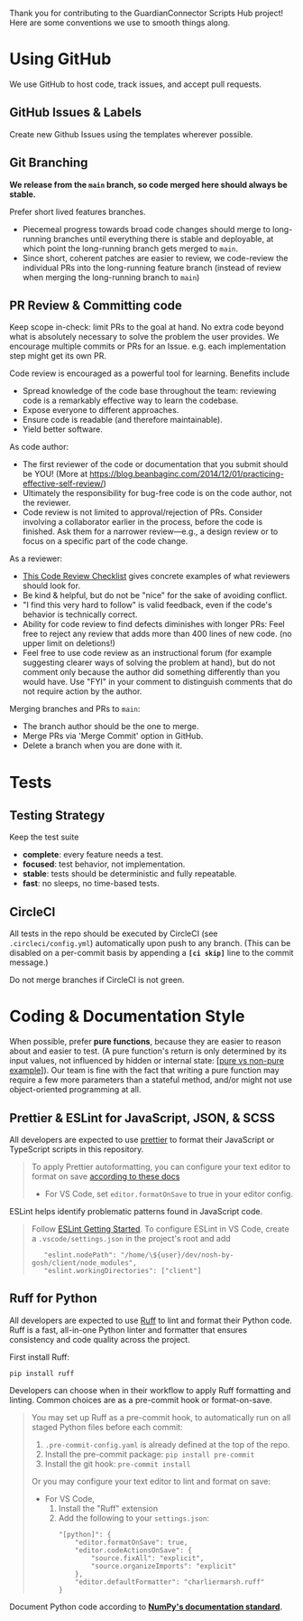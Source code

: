 Thank you for contributing to the GuardianConnector Scripts Hub project!
Here are some conventions we use to smooth things along.

# Using GitHub

We use GitHub to host code, track issues, and accept pull requests.

## GitHub Issues & Labels

Create new Github Issues using the templates wherever possible.

## Git Branching

**We release from the `main` branch, so code merged here should always be stable.**

Prefer short lived features branches.
- Piecemeal progress towards broad code changes should merge to long-running branches until
  everything there is stable and deployable, at which point the long-running branch gets merged
  to `main`.
- Since short, coherent patches are easier to review, we code-review the individual PRs into
  the long-running feature branch (instead of review when merging the long-running branch to
  `main`)


## PR Review & Committing code

Keep scope in-check: limit PRs to the goal at hand.  No extra code beyond what is absolutely
necessary to solve the problem the user provides.  We encourage multiple commits or PRs for an
Issue. e.g. each implementation step might get its own PR.

Code review is encouraged as a powerful tool for learning.  Benefits include
- Spread knowledge of the code base throughout the team: reviewing code is a remarkably effective way to learn the codebase.
- Expose everyone to different approaches.
- Ensure code is readable (and therefore maintainable).
- Yield better software.

As code author:
- The first reviewer of the code or documentation that you submit should be YOU!  (More at https://blog.beanbaginc.com/2014/12/01/practicing-effective-self-review/)
- Ultimately the responsibility for bug-free code is on the code author, not the reviewer.
- Code review is not limited to approval/rejection of PRs. Consider involving a collaborator
earlier in the process, before the code is finished. Ask them for a narrower review—e.g., a
design review or to focus on a specific part of the code change.

As a reviewer:
- [This Code Review Checklist](http://web.archive.org/web/20180219163514/https://blog.fogcreek.com/increase-defect-detection-with-our-code-review-checklist-example/)
  gives concrete examples of what reviewers should look for.
- Be kind & helpful, but do not be "nice" for the sake of avoiding conflict.
- "I find this very hard to follow" is valid feedback, even if the code's behavior is technically correct.
- Ability for code review to find defects diminishes with longer PRs: Feel free to reject any
  review that adds more than 400 lines of new code. (no upper limit on deletions!)
- Feel free to use code review as an instructional forum (for example suggesting
  clearer ways of solving the problem at hand), but do not comment only because
  the author did something differently than you would have. Use "FYI" in your
  comment to distinguish comments that do not require action by the author.

Merging branches and PRs to `main`:
- The branch author should be the one to merge.
- Merge PRs via 'Merge Commit' option in GitHub.
- Delete a branch when you are done with it.


# Tests

## Testing Strategy

Keep the test suite
* **complete**: every feature needs a test.
* **focused**: test behavior, not implementation.
* **stable**: tests should be deterministic and fully repeatable.
* **fast**: no sleeps, no time-based tests.

## CircleCI

All tests in the repo should be executed by CircleCI (see `.circleci/config.yml`)
automatically upon push to any branch.  (This can be disabled on a per-commit basis
by appending a **`[ci skip]`** line to the commit message.)

Do not merge branches if CircleCI is not green.


# Coding & Documentation Style

When possible, prefer **pure functions**, because they are easier to reason
about and easier to test. (A pure function's return is only determined by its
input values, not influenced by hidden or internal
state:
[[pure vs non-pure example](https://stackoverflow.com/a/22733240/850883)]). Our
team is fine with the fact that writing a pure function may require a few more
parameters than a stateful method, and/or might not use object-oriented
programming at all.


## Prettier & ESLint for JavaScript, JSON, & SCSS

All developers are expected to use [prettier](https://prettier.io/) to format their JavaScript or TypeScript scripts in this repository.

> To apply Prettier autoformatting, you can configure your text editor to format on save [according
> to these docs](https://prettier.io/docs/en/editors.html)
> - For VS Code, set `editor.formatOnSave` to true in your editor config.


ESLint helps identify problematic patterns found in JavaScript code.

> Follow [ESLint Getting Started](https://eslint.org/docs/user-guide/getting-started).
> To configure ESLint in VS Code, create a `.vscode/settings.json` in the project's root and add
> ```
>    "eslint.nodePath": "/home/\${user}/dev/nosh-by-gosh/client/node_modules",
>    "eslint.workingDirectories": ["client"]
> ```


## Ruff for Python

All developers are expected to use [Ruff](https://github.com/astral-sh/ruff) to lint and format
their Python code. Ruff is a fast, all-in-one Python linter and formatter that ensures consistency
and code quality across the project.

First install Ruff:

    pip install ruff

Developers can choose when in their workflow to apply Ruff formatting and linting. Common choices are as a pre-commit hook or format-on-save.

> You may set up Ruff as a pre-commit hook, to automatically run on all staged Python files before each commit:
> 1. `.pre-commit-config.yaml` is already defined at the top of the repo.
> 2. Install the pre-commit package: `pip install pre-commit`
> 3. Install the git hook: `pre-commit install`
>
>
> Or you may configure your text editor to lint and format on save:
> - For VS Code,
>   1. Install the "Ruff" extension
>   2. Add the following to your `settings.json`:
>      ```
>      "[python]": {
>          "editor.formatOnSave": true,
>          "editor.codeActionsOnSave": {
>              "source.fixAll": "explicit",
>              "source.organizeImports": "explicit"
>          },
>          "editor.defaultFormatter": "charliermarsh.ruff"
>      }
>      ```

Document Python code according to **[NumPy's documentation
standard](https://numpydoc.readthedocs.io/en/latest/format.html#docstring-standard)**.